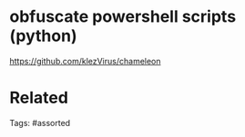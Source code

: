 # obfuscate powershell scripts (python)
https://github.com/klezVirus/chameleon

# Related

Tags:
    #assorted
